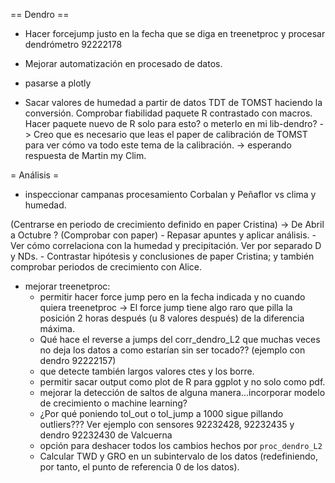 == Dendro ==

- Hacer forcejump justo en la fecha que se diga en treenetproc y procesar dendrómetro 92222178

- Mejorar automatización en procesado de datos.

- pasarse a plotly

- Sacar valores de humedad a partir de datos TDT de TOMST haciendo la conversión. Comprobar fiabilidad paquete R contrastado con macros.  Hacer paquete nuevo de R solo para esto? o meterlo en mi lib-dendro? -> Creo que es necesario que leas el paper de calibración de TOMST para ver cómo va todo este tema de la calibración. -> esperando respuesta de Martin my Clim.

= Análisis =

- inspeccionar campanas procesamiento Corbalan y Peñaflor vs clima y humedad.

(Centrarse en periodo de crecimiento definido en paper Cristina) -> De Abril a Octubre ? (Comprobar con paper)
	- Repasar apuntes y aplicar análisis.
	- Ver cómo correlaciona con la humedad y precipitación. Ver por separado D y NDs.
	- Contrastar hipótesis y conclusiones de paper Cristina; y también comprobar periodos de crecimiento con Alice.
	
- mejorar treenetproc:
	* permitir hacer force jump pero en la fecha indicada y no cuando quiera treenetproc -> El force jump tiene algo raro que pilla la posición 2 horas después (u 8 valores después) de la diferencia máxima.
	* Qué hace el reverse a jumps del corr_dendro_L2 que muchas veces no deja los datos a como estarían sin ser tocado?? (ejemplo con dendro 92222157)
	* que detecte también largos valores ctes y los borre.
	* permitir sacar output como plot de R para ggplot y no solo como pdf.
	* mejorar la detección de saltos de alguna manera...incorporar modelo de crecimiento o machine learning?
	* ¿Por qué poniendo tol_out o tol_jump a 1000 sigue pillando outliers??? Ver ejemplo con sensores 92232428, 92232435 y dendro 92232430 de Valcuerna
	* opción para deshacer todos los cambios hechos por `proc_dendro_L2`
	* Calcular TWD y GRO en un subintervalo de los datos (redefiniendo, por tanto, el punto de referencia 0 de los datos).
		
	
